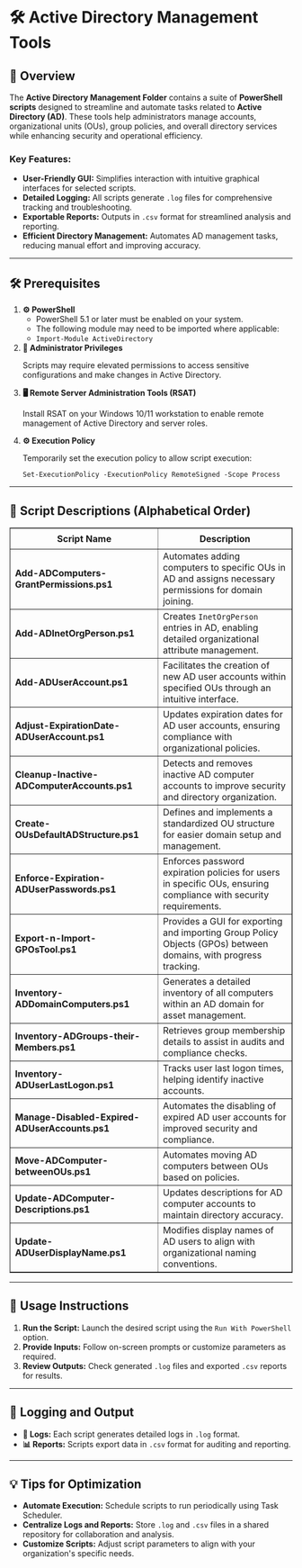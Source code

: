 <div>
  <h1>🛠️ Active Directory Management Tools</h1>

  <h2>📝 Overview</h2>
  <p>
    The <strong>Active Directory Management Folder</strong> contains a suite of 
    <strong>PowerShell scripts</strong> designed to streamline and automate tasks related to 
    <strong>Active Directory (AD)</strong>. These tools help administrators manage accounts, 
    organizational units (OUs), group policies, and overall directory services while enhancing 
    security and operational efficiency.
  </p>

  <h3>Key Features:</h3>
  <ul>
    <li><strong>User-Friendly GUI:</strong> Simplifies interaction with intuitive graphical interfaces for selected scripts.</li>
    <li><strong>Detailed Logging:</strong> All scripts generate <code>.log</code> files for comprehensive tracking and troubleshooting.</li>
    <li><strong>Exportable Reports:</strong> Outputs in <code>.csv</code> format for streamlined analysis and reporting.</li>
    <li><strong>Efficient Directory Management:</strong> Automates AD management tasks, reducing manual effort and improving accuracy.</li>
  </ul>

  <hr />

  <h2>🛠️ Prerequisites</h2>
  <ol>
    <li>
      <strong>⚙️ PowerShell</strong>
      <ul>
        <li>PowerShell 5.1 or later must be enabled on your system.</li>
        <li>The following module may need to be imported where applicable:</li>
        <li><code>Import-Module ActiveDirectory</code></li>
      </ul>
    </li>
    <li>
      <strong>🔑 Administrator Privileges</strong>
      <p>Scripts may require elevated permissions to access sensitive configurations and make changes in Active Directory.</p>
    </li>
    <li>
      <strong>🖥️ Remote Server Administration Tools (RSAT)</strong>
      <p>Install RSAT on your Windows 10/11 workstation to enable remote management of Active Directory and server roles.</p>
    </li>
    <li>
      <strong>⚙️ Execution Policy</strong>
      <p>Temporarily set the execution policy to allow script execution:</p>
      <pre><code>Set-ExecutionPolicy -ExecutionPolicy RemoteSigned -Scope Process</code></pre>
    </li>
  </ol>

  <hr />

  <h2>📄 Script Descriptions (Alphabetical Order)</h2>
  <table border="1" style="border-collapse: collapse; width: 100%;">
    <thead>
      <tr>
        <th style="padding: 8px;">Script Name</th>
        <th style="padding: 8px;">Description</th>
      </tr>
    </thead>
    <tbody>
      <tr>
        <td><strong>Add-ADComputers-GrantPermissions.ps1</strong></td>
        <td>Automates adding computers to specific OUs in AD and assigns necessary permissions for domain joining.</td>
      </tr>
      <tr>
        <td><strong>Add-ADInetOrgPerson.ps1</strong></td>
        <td>Creates <code>InetOrgPerson</code> entries in AD, enabling detailed organizational attribute management.</td>
      </tr>
      <tr>
        <td><strong>Add-ADUserAccount.ps1</strong></td>
        <td>Facilitates the creation of new AD user accounts within specified OUs through an intuitive interface.</td>
      </tr>
      <tr>
        <td><strong>Adjust-ExpirationDate-ADUserAccount.ps1</strong></td>
        <td>Updates expiration dates for AD user accounts, ensuring compliance with organizational policies.</td>
      </tr>
      <tr>
        <td><strong>Cleanup-Inactive-ADComputerAccounts.ps1</strong></td>
        <td>Detects and removes inactive AD computer accounts to improve security and directory organization.</td>
      </tr>
      <tr>
        <td><strong>Create-OUsDefaultADStructure.ps1</strong></td>
        <td>Defines and implements a standardized OU structure for easier domain setup and management.</td>
      </tr>
      <tr>
        <td><strong>Enforce-Expiration-ADUserPasswords.ps1</strong></td>
        <td>Enforces password expiration policies for users in specific OUs, ensuring compliance with security requirements.</td>
      </tr>
      <tr>
        <td><strong>Export-n-Import-GPOsTool.ps1</strong></td>
        <td>Provides a GUI for exporting and importing Group Policy Objects (GPOs) between domains, with progress tracking.</td>
      </tr>
      <tr>
        <td><strong>Inventory-ADDomainComputers.ps1</strong></td>
        <td>Generates a detailed inventory of all computers within an AD domain for asset management.</td>
      </tr>
      <tr>
        <td><strong>Inventory-ADGroups-their-Members.ps1</strong></td>
        <td>Retrieves group membership details to assist in audits and compliance checks.</td>
      </tr>
      <tr>
        <td><strong>Inventory-ADUserLastLogon.ps1</strong></td>
        <td>Tracks user last logon times, helping identify inactive accounts.</td>
      </tr>
      <tr>
        <td><strong>Manage-Disabled-Expired-ADUserAccounts.ps1</strong></td>
        <td>Automates the disabling of expired AD user accounts for improved security and compliance.</td>
      </tr>
      <tr>
        <td><strong>Move-ADComputer-betweenOUs.ps1</strong></td>
        <td>Automates moving AD computers between OUs based on policies.</td>
      </tr>
      <tr>
        <td><strong>Update-ADComputer-Descriptions.ps1</strong></td>
        <td>Updates descriptions for AD computer accounts to maintain directory accuracy.</td>
      </tr>
      <tr>
        <td><strong>Update-ADUserDisplayName.ps1</strong></td>
        <td>Modifies display names of AD users to align with organizational naming conventions.</td>
      </tr>
    </tbody>
  </table>

  <hr />

  <h2>🚀 Usage Instructions</h2>
  <ol>
    <li><strong>Run the Script:</strong> Launch the desired script using the <code>Run With PowerShell</code> option.</li>
    <li><strong>Provide Inputs:</strong> Follow on-screen prompts or customize parameters as required.</li>
    <li><strong>Review Outputs:</strong> Check generated <code>.log</code> files and exported <code>.csv</code> reports for results.</li>
  </ol>

  <hr />

  <h2>📝 Logging and Output</h2>
  <ul>
    <li><strong>📄 Logs:</strong> Each script generates detailed logs in <code>.log</code> format.</li>
    <li><strong>📊 Reports:</strong> Scripts export data in <code>.csv</code> format for auditing and reporting.</li>
  </ul>

  <hr />

  <h2>💡 Tips for Optimization</h2>
  <ul>
    <li><strong>Automate Execution:</strong> Schedule scripts to run periodically using Task Scheduler.</li>
    <li><strong>Centralize Logs and Reports:</strong> Store <code>.log</code> and <code>.csv</code> files in a shared repository for collaboration and analysis.</li>
    <li><strong>Customize Scripts:</strong> Adjust script parameters to align with your organization's specific needs.</li>
  </ul>
</div>
